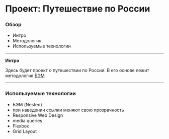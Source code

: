 # Проект: Путешествие по России

### Обзор
* Интро
* Методология
* Используемые технологии
-----
**Интро**

Здесь будет проект о путешествии по России.
В его основе лежит методология [БЭМ](https://ru.bem.info/methodology/quick-start/)

-----

### Используемые технологии
* БЭМ (Nested)
* при наведении ссылки меняют свою прозрачность
* Responsive Web Design
* media queries
* Flexbox
* Grid Layout
